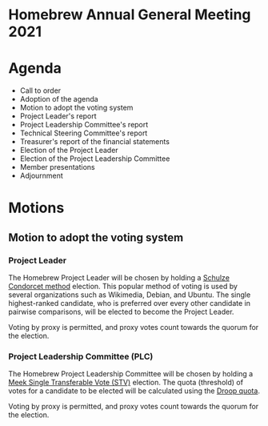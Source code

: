 # Homebrew Annual General Meeting 2021

# Agenda

- Call to order
- Adoption of the agenda
- Motion to adopt the voting system
- Project Leader's report
- Project Leadership Committee's report
- Technical Steering Committee's report
- Treasurer's report of the financial statements
- Election of the Project Leader
- Election of the Project Leadership Committee
- Member presentations
- Adjournment

# Motions

## Motion to adopt the voting system

### Project Leader

The Homebrew Project Leader will be chosen by holding a [Schulze Condorcet method](https://en.wikipedia.org/wiki/Schulze_method) election. This popular method of voting is used by several organizations such as Wikimedia, Debian, and Ubuntu. The single highest-ranked candidate, who is preferred over every other candidate in pairwise comparisons, will be elected to become the Project Leader.

Voting by proxy is permitted, and proxy votes count towards the quorum for the election.

### Project Leadership Committee (PLC)

The Homebrew Project Leadership Committee will be chosen by holding a [Meek Single Transferable Vote (STV)](https://en.wikipedia.org/wiki/Counting_single_transferable_votes#Meek) election. The quota (threshold) of votes for a candidate to be elected will be calculated using the [Droop quota](https://en.wikipedia.org/wiki/Droop_quota).

Voting by proxy is permitted, and proxy votes count towards the quorum for the election.
